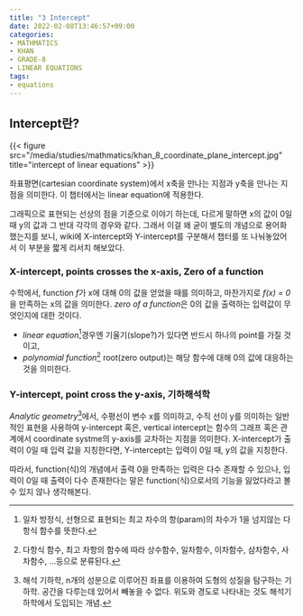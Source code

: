 ```yaml
---
title: "3 Intercept"
date: 2022-02-08T13:46:57+09:00
categories:
- MATHMATICS
- KHAN
- GRADE-8
- LINEAR EQUATIONS
tags:
- equations
---
```


## Intercept란?

{{< figure src="/media/studies/mathmatics/khan_8_coordinate_plane_intercept.jpg" title="intercept of linear equations" >}}

좌표평면(cartesian coordinate system)에서 x축을 만나는 지점과 y축을 만나는 지점을 의미한다.
  이 챕터에서는 linear equation에 적용한다.

그래픽으로 표현되는 선상의 점을 기준으로 이야기 하는데, 다르게 말하면
  x의 값이 0일 때 y의 값과 그 반대 각각의 경우와 같다.
  그래서 이걸 왜 굳이 별도의 개념으로 용어화 했는지를 보니,
  wiki에 X-intercept와 Y-intercept를 구분해서 챕터를 또 나눠놓았어서 이 부분을 짧게 리서치 해보았다.

### X-intercept, points crosses the x-axis, Zero of a function

수학에서, function *f*가 x에 대해 0의 값을 얻었을 때를 의미하고, 마찬가지로 *f(x) = 0*을 만족하는 x의 값을 의미한다.
  *zero of a function*은 0의 값을 출력하는 입력값이 무엇인지에 대한 것이다.

- *linear equation*[^1]경우엔 기울기(slope?)가 있다면 반드시 하나의 point를 가질 것이고,
- *polynomial function*[^2] root(zero output)는 해당 함수에 대해 0의 값에 대응하는 것을 의미한다.

### Y-intercept, point cross the y-axis, 기하해석학

*Analytic geometry*[^3]에서, 수평선이 변수 x를 의미하고, 수직 선이 y를 의미하는 일반적인 표현을 사용하여 y-intercept 혹은, vertical intercept는 함수의 그래프 혹은 관계에서 coordinate systme의 y-axis를 교차하는 지점을 의미한다.
  X-intercept가 출력이 0일 때 입력 값을 지칭한다면, Y-intercept는 입력이 0일 때, y의 값을 지칭한다.

따라서, function(식)의 개념에서 출력 0을 만족하는 입력은 다수 존재할 수 있으나, 입력이 0일 때 출력이 다수 존재한다는 말은 function(식)으로서의 기능을 잃었다라고 볼 수 있지 않나 생각해본다.

[^1]: 일차 방정식, 선형으로 표현되는 최고 차수의 항(param)의 차수가 1을 넘지않는 다항식 함수를 뜻한다.
[^2]: 다항식 함수, 최고 차항의 함수에 따라 상수함수, 일차함수, 이차함수, 삼차함수, 사차함수, ...등으로 분류된다.
[^3]: 해석 기하학, n개의 성분으로 이루어진 좌표를 이용하여 도형의 성질을 탐구하는 기하학. 공간을 다루는데 있어서 빼놓을 수 없다. 위도와 경도로 나타내는 것도 해석기하학에서 도입되는 개념.

